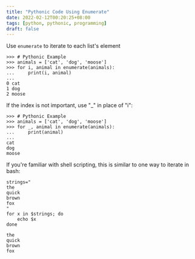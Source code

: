 ```yaml
---
title: "Pythonic Code Using Enumerate"
date: 2022-02-12T00:20:25+08:00
tags: [python, pythonic, programming]
draft: false
---
```


Use `enumerate` to iterate to each list's element
```
>>> # Pythonic Example
>>> animals = ['cat', 'dog', 'moose']
>>> for i, animal in enumerate(animals):
...     print(i, animal)
...
0 cat
1 dog
2 moose
```

If the index is not important, use "_" in place of "i":
```
>>> # Pythonic Example
>>> animals = ['cat', 'dog', 'moose']
>>> for _, animal in enumerate(animals):
...     print(animal)
... 
cat
dog
moose
```

If you're familiar with shell scripting, this is similar to one way to iterate in bash:
```
strings="
the
quick
brown
fox
"
for x in $strings; do
    echo $x
done

the
quick
brown
fox
```
